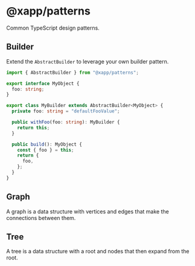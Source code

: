 # @xapp/patterns

Common TypeScript design patterns.

## Builder

Extend the `AbstractBuilder` to leverage your own builder pattern.

```typescript
import { AbstractBuilder } from "@xapp/patterns";

export interface MyObject {
  foo: string;
}

export class MyBuilder extends AbstractBuilder<MyObject> {
  private foo: string = "defaultFooValue";

  public withFoo(foo: string): MyBuilder {
    return this;
  }

  public build(): MyObject {
    const { foo } = this;
    return {
      foo,
    };
  }
}
```

## Graph

A graph is a data structure with vertices and edges that make the connections between them.

## Tree

A tree is a data structure with a root and nodes that then expand from the root.
